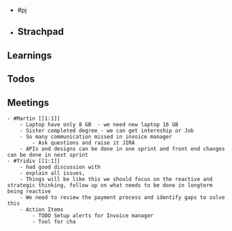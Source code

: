 - #pj
- ## Strachpad
## Learnings
## Todos
## Meetings
	- #Martin [[1:1]]
		- Laptop have only 8 GB  - we need new laptop 16 GB
		- Sister completed degree - we can get internship or Job
		- So many communication missed in invoice manager
			- Ask questions and raise it JIRA
		- APIs and designs can be done in one sprint and front end changes can be done in next sprint
	- #Tridiv [[1:1]]
		- had good discussion with
		- explain all issues,
		- Things will be like this we should focus on the reactive and strategic thinking, follow up on what needs to be done in longterm being reactive
		- We need to review the payment process and identify gaps to solve this
		- Action Items
			- TODO Setup alerts for Invoice manager
			- Tool for cha